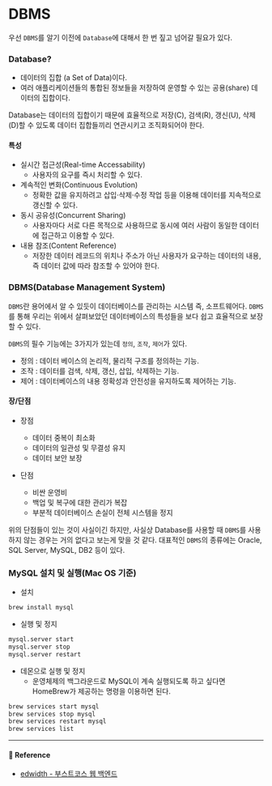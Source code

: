 # DBMS

우선 `DBMS`를 알기 이전에 `Database`에 대해서 한 번 짚고 넘어갈 필요가 있다.

### Database?

- 데이터의 집합 (a Set of Data)이다.
- 여러 애플리케이션들의 통합된 정보들을 저장하여 운영할 수 있는 공용(share) 데이터의 집합이다.

Database는 데이터의 집합이기 때문에 효율적으로 저장(C), 검색(R), 갱신(U), 삭제(D)할 수 있도록 데이터 집합들끼리 연관시키고 조직화되어야 한다.

#### 특성

- 실시간 접근성(Real-time Accessability)
  - 사용자의 요구를 즉시 처리할 수 있다.
- 계속적인 변화(Continuous Evolution)
  - 정확한 값을 유지하려고 삽입·삭제·수정 작업 등을 이용해 데이터를 지속적으로 갱신할 수 있다.
- 동시 공유성(Concurrent Sharing)
  - 사용자마다 서로 다른 목적으로 사용하므로 동시에 여러 사람이 동일한 데이터에 접근하고 이용할 수 있다.
- 내용 참조(Content Reference)
  - 저장한 데이터 레코드의 위치나 주소가 아닌 사용자가 요구하는 데이터의 내용, 즉 데이터 값에 따라 참조할 수 있어야 한다.


### DBMS(Database Management System)

`DBMS`란 용어에서 알 수 있듯이 데이터베이스를 관리하는 시스템 즉, 소프트웨어다.
`DBMS`를 통해 우리는 위에서 살펴보았던 데이터베이스의 특성들을 보다 쉽고 효율적으로 보장할 수 있다.

`DBMS`의 필수 기능에는 3가지가 있는데 `정의`, `조작`, `제어`가 있다.

- 정의 : 데이터 베이스의 논리적, 물리적 구조를 정의하는 기능.
- 조작 : 데이터를 검색, 삭제, 갱신, 삽입, 삭제하는 기능.
- 제어 : 데이터베이스의 내용 정확성과 안전성을 유지하도록 제어하는 기능.

#### 장/단점

- 장점
  - 데이터 중복이 최소화
  - 데이터의 일관성 및 무결성 유지
  - 데이터 보안 보장

- 단점 
  - 비싼 운영비
  - 백업 및 복구에 대한 관리가 복잡
  - 부분적 데이터베이스 손실이 전체 시스템을 정지

위의 단점들이 있는 것이 사실이긴 하지만, 사실상 Database를 사용할 때 `DBMS`를 사용하지 않는 경우는 거의 없다고 보는게 맞을 것 같다.
대표적인 `DBMS`의 종류에는 Oracle, SQL Server, MySQL, DB2 등이 있다.

### MySQL 설치 및 실행(Mac OS 기준)

- 설치

```sh
brew install mysql
```

- 실행 및 정지

```sh
mysql.server start
mysql.server stop
mysql.server restart
```

- 데몬으로 실행 및 정지
  - 운영체제의 백그라운드로 MySQL이 계속 실행되도록 하고 싶다면 HomeBrew가 제공하는 명령을 이용하면 된다.

```sh
brew services start mysql
brew services stop mysql
brew services restart mysql
brew services list
```

---

#### 🙏 Reference

- [edwidth - 부스트코스 웹 백엔드](https://www.edwith.org/boostcourse-web-be/lecture/58930/)
